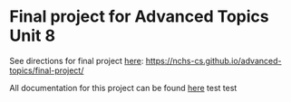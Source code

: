 # Final project for Advanced Topics Unit 8

See directions for final project [here](https://nchs-cs.github.io/advanced-topics/final-project/): https://nchs-cs.github.io/advanced-topics/final-project/

All documentation for this project can be found [here](doc/README.md)
test
test
